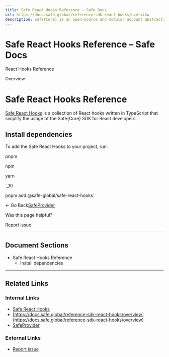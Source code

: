 ```yaml
---
title: Safe React Hooks Reference – Safe Docs
url: https://docs.safe.global/reference-sdk-react-hooks/overview
description: Safe{Core} is an open-source and modular account abstraction stack. Learn about its features and how to use it.
---
```


# Safe React Hooks Reference – Safe Docs

React Hooks Reference

Overview

# Safe React Hooks Reference

[Safe React Hooks](/sdk/react-hooks) is a collection of React hooks written in TypeScript that simplify the usage of the Safe{Core} SDK for React developers.

## Install dependencies

To add the Safe React Hooks to your project, run:

pnpm

npm

yarn

`_10

pnpm add @safe-global/safe-react-hooks`

← Go Back[SafeProvider](/reference-sdk-react-hooks/safeprovider "SafeProvider")

Was this page helpful?

[Report issue](https://github.com/safe-global/safe-docs/issues/new?assignees=&labels=nextra-feedback&projects=&template=nextra-feedback.yml&title=%5BFeedback%5D+)

---

## Document Sections

- Safe React Hooks Reference
  - Install dependencies

---

## Related Links

### Internal Links

- [Safe React Hooks](https://docs.safe.global/sdk/react-hooks)
- [https://docs.safe.global/reference-sdk-react-hooks/overview](https://docs.safe.global/reference-sdk-react-hooks/overview)
- [SafeProvider](https://docs.safe.global/reference-sdk-react-hooks/safeprovider)

### External Links

- [Report issue](https://github.com/safe-global/safe-docs/issues/new?assignees=&labels=nextra-feedback&projects=&template=nextra-feedback.yml&title=%5BFeedback%5D+)
